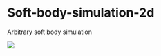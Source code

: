 # Soft-body-simulation-2d
Arbitrary soft body simulation

<img src="https://github.com/SteelFlame2/Soft-body-simulation-2d/blob/main/2022-11-21%2018-39-57.gif">
